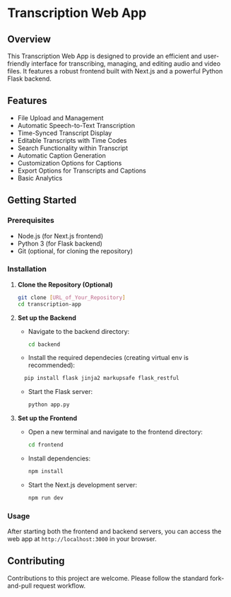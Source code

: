 # Transcription Web App

## Overview
This Transcription Web App is designed to provide an efficient and user-friendly interface for transcribing, managing, and editing audio and video files. It features a robust frontend built with Next.js and a powerful Python Flask backend.

## Features
- File Upload and Management
- Automatic Speech-to-Text Transcription
- Time-Synced Transcript Display
- Editable Transcripts with Time Codes
- Search Functionality within Transcript
- Automatic Caption Generation
- Customization Options for Captions
- Export Options for Transcripts and Captions
- Basic Analytics

## Getting Started

### Prerequisites
- Node.js (for Next.js frontend)
- Python 3 (for Flask backend)
- Git (optional, for cloning the repository)

### Installation

1. **Clone the Repository (Optional)**
   ```bash
   git clone [URL_of_Your_Repository]
   cd transcription-app
   ```

2. **Set up the Backend**
   - Navigate to the backend directory:
     ```bash
     cd backend
     ```
   - Install the required dependecies (creating virtual env is recommended):
    ```bash
      pip install flask jinja2 markupsafe flask_restful
    ``` 
   - Start the Flask server:
     ```bash
     python app.py
     ```

3. **Set up the Frontend**
   - Open a new terminal and navigate to the frontend directory:
     ```bash
     cd frontend
     ```
   - Install dependencies:
     ```bash
     npm install
     ```
   - Start the Next.js development server:
     ```bash
     npm run dev
     ```

### Usage
After starting both the frontend and backend servers, you can access the web app at `http://localhost:3000` in your browser.

## Contributing
Contributions to this project are welcome. Please follow the standard fork-and-pull request workflow.
